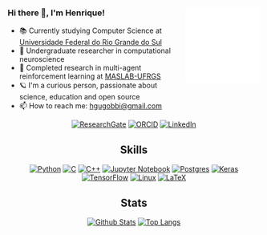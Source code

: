 ### Hi there 👋, I'm Henrique! <img align="right" alt="GIF" height="150px" width="150px" src="gifs/nice.gif"/>

- 📚️ Currently studying Computer Science at [Universidade Federal do Rio Grande do Sul](http://www.ufrgs.br/ufrgs/inicial)
- 🔬️ Undergraduate researcher in computational neuroscience
- 🤖️ Completed research in multi-agent reinforcement learning at [MASLAB-UFRGS](https://www.inf.ufrgs.br/maslab/maslab/)
- 🪐️ I'm a curious person, passionate about science, education and open source
- 📫️ How to reach me: hgugobbi@gmail.com

<div align="center">

[![ResearchGate](https://img.shields.io/badge/ResearchGate-00CCBB?style=for-the-badge&logo=ResearchGate&logoColor=white)](https://www.researchgate.net/profile/Henrique-Uhlmann-Gobbi)
[![ORCID](https://img.shields.io/badge/-ORCID-A6CE39?style=for-the-badge&logo=ORCID&logoColor=white)](https://www.researchgate.net/profile/Henrique-Uhlmann-Gobbi)
[![LinkedIn](https://img.shields.io/badge/linkedin-%230077B5.svg?style=for-the-badge&logo=linkedin&logoColor=white)](https://www.linkedin.com/in/henrique-uhlmann-gobbi)

## Skills

[![Python](https://img.shields.io/badge/python-3670A0?style=for-the-badge&logo=python&logoColor=ffdd54)](https://github.com/hugobbi?tab=repositories&language=python)
[![C](https://img.shields.io/badge/c-%2300599C.svg?style=for-the-badge&logo=c&logoColor=white)](https://github.com/hugobbi?tab=repositories&language=c)
[![C++](https://img.shields.io/badge/c++-%2300599C.svg?style=for-the-badge&logo=c%2B%2B&logoColor=white)](https://github.com/hugobbi?tab=repositories&language=cpp)
[![Jupyter Notebook](https://img.shields.io/badge/jupyter-%23FA0F00.svg?style=for-the-badge&logo=jupyter&logoColor=white)](https://github.com/hugobbi?tab=repositories&language=jupyter-notebook)
[![Postgres](https://img.shields.io/badge/postgres-%23316192.svg?style=for-the-badge&logo=postgresql&logoColor=white)](https://github.com/hugobbi?tab=repositories&language=sql)
[![Keras](https://img.shields.io/badge/Keras-%23D00000.svg?style=for-the-badge&logo=Keras&logoColor=white)](https://github.com/hugobbi?tab=repositories)
[![TensorFlow](https://img.shields.io/badge/TensorFlow-%23FF6F00.svg?style=for-the-badge&logo=TensorFlow&logoColor=white)](https://github.com/hugobbi?tab=repositories)
[![Linux](https://img.shields.io/badge/Linux-FCC624?style=for-the-badge&logo=linux&logoColor=black)](https://github.com/hugobbi?tab=repositories)
[![LaTeX](https://img.shields.io/badge/latex-%23008080.svg?style=for-the-badge&logo=latex&logoColor=white)](https://github.com/hugobbi?tab=repositories)

## Stats

[![Github Stats](https://github-readme-stats.vercel.app/api?username=hugobbi&show_icons=true&count_private=true&theme=dark)](https://github.com/anuraghazra/github-readme-stats)
[![Top Langs](https://github-readme-stats.vercel.app/api/top-langs/?username=hugobbi&layout=donut&theme=dark)](https://github.com/anuraghazra/github-readme-stats)

</div>
